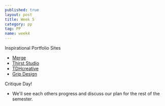 ```yaml
---
published: true
layout: post
title: Week 5
category: pp
tag: PP
name: week4
---
```


Inspirational Portfolio Sites

- <a href="http://mergeworld.com" target="_blank">Merge</a>
- <a href="http://3st.com" target="_blank">Thirst Studio</a>
- <a href="http://tdhcreative.com/" target="_blank">TDHcreative</a>
- <a href="http://www.gripdesign.com/" target="_blank">Grip Design</a>

Critique Day!

- We'll see each others progress and discuss our plan for the rest of the semester.
